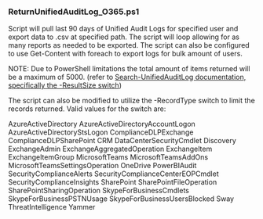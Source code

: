 ### ReturnUnifiedAuditLog_O365.ps1
Script will pull last 90 days of Unified Audit Logs for specified user and export data to .csv at specified path. The script will loop allowing for as many reports as needed to be exported. 
The script can also be configured to use Get-Content with foreach to export logs for bulk amount of users.

NOTE: Due to PowerShell limitations the total amount of items returned will be a maximum of 5000. 
(refer to [Search-UnifiedAuditLog documentation, specifically the -ResultSize switch](https://docs.microsoft.com/en-us/powershell/module/exchange/policy-and-compliance-audit/search-unifiedauditlog?view=exchange-ps))

The script can also be modified to utilize the -RecordType switch to limit the records returned. Valid values for the switch are:

AzureActiveDirectory
AzureActiveDirectoryAccountLogon
AzureActiveDirectoryStsLogon
ComplianceDLPExchange
ComplianceDLPSharePoint
CRM
DataCenterSecurityCmdlet
Discovery
ExchangeAdmin
ExchangeAggregatedOperation
ExchangeItem
ExchangeItemGroup
MicrosoftTeams
MicrosoftTeamsAddOns
MicrosoftTeamsSettingsOperation
OneDrive
PowerBIAudit
SecurityComplianceAlerts
SecurityComplianceCenterEOPCmdlet
SecurityComplianceInsights
SharePoint
SharePointFileOperation
SharePointSharingOperation
SkypeForBusinessCmdlets
SkypeForBusinessPSTNUsage
SkypeForBusinessUsersBlocked
Sway
ThreatIntelligence
Yammer